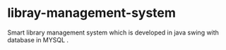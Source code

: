 # libray-management-system
Smart library management system which is developed in java swing with database in MYSQL .
